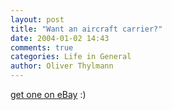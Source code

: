 ```yaml
---
layout: post
title: "Want an aircraft carrier?"
date: 2004-01-02 14:43
comments: true
categories: Life in General
author: Oliver Thylmann
---
```



[get one on eBay](http://cgi.ebay.com/ebaymotors/ws/eBayISAPI.dll?ViewItem&amp;category=26432&amp;item=2450501898) :)



